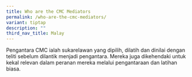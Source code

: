 ```yaml
---
title: Who are the CMC Mediators
permalink: /who-are-the-cmc-mediators/
variant: tiptap
description: ""
third_nav_title: Malay
---
```

<p>Pengantara CMC ialah sukarelawan yang dipilih, dilatih dan dinilai dengan
teliti sebelum dilantik menjadi pengantara. Mereka juga dikehendaki untuk
kekal relevan dalam peranan mereka melalui pengantaraan dan latihan biasa.</p>